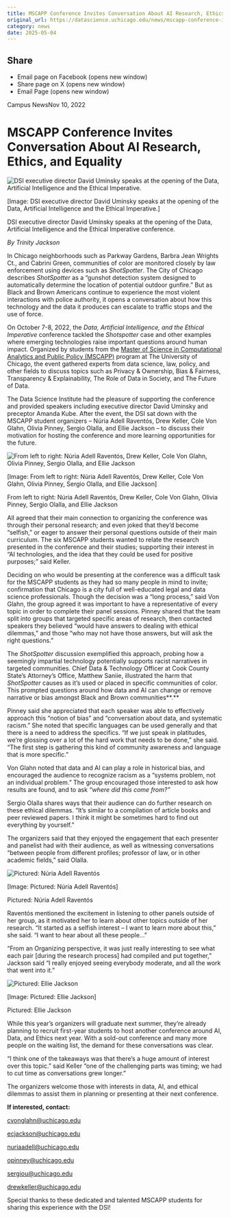 ```yaml
---
title: MSCAPP Conference Invites Conversation About AI Research, Ethics, and Equality – DSI
original_url: https://datascience.uchicago.edu/news/mscapp-conference-invites-conversation-about-ai-research-ethics-and-equality
category: news
date: 2025-05-04
---
```


## Share

* Email page on Facebook (opens new window)
* Share page on X (opens new window)
* Email Page (opens new window)

<!-- Table-like structure detected -->

Campus NewsNov 10, 2022

# MSCAPP Conference Invites Conversation About AI Research, Ethics, and Equality

![DSI executive director David Uminsky speaks at the opening of the Data, Artificial Intelligence and the Ethical Imperative. ](https://datascience.uchicago.edu/wp-content/uploads/2022/11/david-capp-conf-1024x709.jpeg)

[Image: DSI executive director David Uminsky speaks at the opening of the Data, Artificial Intelligence and the Ethical Imperative.]

DSI executive director David Uminsky speaks at the opening of the Data, Artificial Intelligence and the Ethical Imperative conference.

*By Trinity Jackson*

In Chicago neighborhoods such as Parkway Gardens, Barbra Jean Wrights Ct., and Cabrini Green, communities of color are monitored closely by law enforcement using devices such as *ShotSpotter*. The City of Chicago describes *ShotSpotter* as a “gunshot detection system designed to automatically determine the location of potential outdoor gunfire.” But as Black and Brown Americans continue to experience the most violent interactions with police authority, it opens a conversation about how this technology and the data it produces can escalate to traffic stops and the use of force.

On October 7-8, 2022, the *Data, Artificial Intelligence, and the Ethical Imperative* conference tackled the *Shotspotter* case and other examples where emerging technologies raise important questions around human impact. Organized by students from the [Master of Science in Computational Analytics and Public Policy (MSCAPP)](http://capp.uchicago.edu/) program at The University of Chicago, the event gathered experts from data science, law, policy, and other fields to discuss topics such as Privacy & Ownership, Bias & Fairness, Transparency & Explainability, The Role of Data in Society, and The Future of Data.

The Data Science Institute had the pleasure of supporting the conference and provided speakers including executive director David Uminsky and preceptor Amanda Kube. After the event, the DSI sat down with the MSCAPP student organizers – Núria Adell Raventós, Drew Keller, Cole Von Glahn, Olivia Pinney, Sergio Olalla, and Ellie Jackson – to discuss their motivation for hosting the conference and more learning opportunities for the future.

![From left to right: Núria Adell Raventós, Drew Keller, Cole Von Glahn, Olivia Pinney, Sergio Olalla, and Ellie Jackson](https://datascience.uchicago.edu/wp-content/uploads/2022/11/Team-2-450x600.jpg)

[Image: From left to right: Núria Adell Raventós, Drew Keller, Cole Von Glahn, Olivia Pinney, Sergio Olalla, and Ellie Jackson]

From left to right: Núria Adell Raventós, Drew Keller, Cole Von Glahn, Olivia Pinney, Sergio Olalla, and Ellie Jackson

All agreed that their main connection to organizing the conference was through their personal research; and even joked that they’d become “selfish,” or eager to answer their personal questions outside of their main curriculum. The six MSCAPP students wanted to relate the research presented in the conference and their studies; supporting their interest in “AI technologies, and the idea that they could be used for positive purposes;” said Keller.

Deciding on who would be presenting at the conference was a difficult task for the MSCAPP students as they had so many people in mind to invite; confirmation that Chicago is a city full of well-educated legal and data science professionals. Though the decision was a “long process,” said Von Glahn, the group agreed it was important to have a representative of every topic in order to complete their panel sessions. Pinney shared that the team split into groups that targeted specific areas of research, then contacted speakers they believed “would have answers to dealing with ethical dilemmas,” and those “who may not have those answers, but will ask the right questions.”

The *ShotSpotter* discussion exemplified this approach, probing how a seemingly impartial technology potentially supports racist narratives in targeted communities. Chief Data & Technology Officer at Cook County State’s Attorney’s Office, Matthew Saniie, illustrated the harm that *ShotSpotter* causes as it’s used or placed in specific communities of color. This prompted questions around how data and AI can change or remove narrative or bias amongst Black and Brown communities**.**

Pinney said she appreciated that each speaker was able to effectively approach this “notion of bias” and “conversation about data, and systematic racism.” She noted that specific languages can be used generally and that there is a need to address the specifics. “If we just speak in platitudes, we’re glossing over a lot of the hard work that needs to be done,” she said. “The first step is gathering this kind of community awareness and language that is more specific.”

Von Glahn noted that data and AI can play a role in historical bias, and encouraged the audience to recognize racism as a “systems problem, not an individual problem.” The group encouraged those interested to ask how results are found, and to ask *“where did this come from?”*

Sergio Olalla shares ways that their audience can do further research on these ethical dilemmas. “It’s similar to a compilation of article books and peer reviewed papers. I think it might be sometimes hard to find out everything by yourself.”

The organizers said that they enjoyed the engagement that each presenter and panelist had with their audience, as well as witnessing conversations “between people from different profiles; professor of law, or in other academic fields,” said Olalla.

![Pictured: Núria Adell Raventós](https://datascience.uchicago.edu/wp-content/uploads/2022/11/Intro-Nuria-447x600.png)

[Image: Pictured: Núria Adell Raventós]

Pictured: Núria Adell Raventós

Raventós mentioned the excitement in listening to other panels outside of her group, as it motivated her to learn about other topics outside of her research. “It started as a selfish interest – I want to learn more about this,” she said. “I want to hear about all these people…”

“From an Organizing perspective, it was just really interesting to see what each pair [during the research process] had compiled and put together,” Jackson said “I really enjoyed seeing everybody moderate, and all the work that went into it.”

![Pictured: Ellie Jackson](https://datascience.uchicago.edu/wp-content/uploads/2022/11/The-Future-of-Data-Ellie-600x450.jpeg)

[Image: Pictured: Ellie Jackson]

Pictured: Ellie Jackson

While this year’s organizers will graduate next summer, they’re already planning to recruit first-year students to host another conference around AI, Data, and Ethics next year. With a sold-out conference and many more people on the waiting list, the demand for these conversations was clear.

“I think one of the takeaways was that there’s a huge amount of interest over this topic.” said Keller “one of the challenging parts was timing; we had to cut time as conversations grew longer.”

The organizers welcome those with interests in data, AI, and ethical dilemmas to assist them in planning or presenting at their next conference.

**If interested, contact:**

cvonglahn@uchicago.edu

ecjackson@uchicago.edu

nuriaadell@uchicago.edu

opinney@uchicago.edu

sergiou@uchicago.edu

drewkeller@uchicago.edu

Special thanks to these dedicated and talented MSCAPP students for sharing this experience with the DSI!